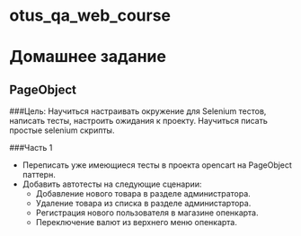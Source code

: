 # otus_qa_web_course

# Домашнее задание
## PageObject

###Цель:
Научиться настраивать окружение для Selenium тестов, написать тесты, настроить ожидания к проекту. Научиться писать простые selenium скрипты.

###Часть 1
- Переписать уже имеющиеся тесты в проекта opencart на PageObject паттерн.
- Добавить автотесты на следующие сценарии:
  - Добавление нового товара в разделе администратора.
  - Удаление товара из списка в разделе администартора.
  - Регистрация нового пользователя в магазине опенкарта.
  - Переключение валют из верхнего меню опенкарта.

